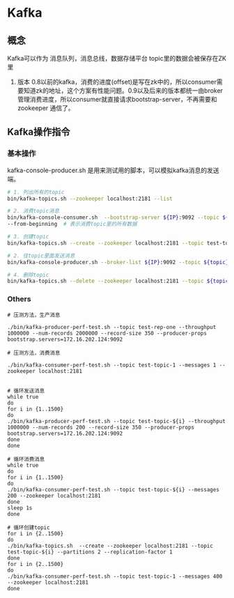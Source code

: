 # Kafka

## 概念
Kafka可以作为 消息队列，消息总线，数据存储平台
topic里的数据会被保存在ZK里

1. 版本
0.8以前的kafka，消费的进度(offset)是写在zk中的，所以consumer需要知道zk的地址，这个方案有性能问题。0.9以及后来的版本都统一由broker管理消费进度，所以consumer就直接请求bootstrap-server，不再需要和 zookeeper 通信了。
## Kafka操作指令
### 基本操作
kafka-console-producer.sh 是用来测试用的脚本，可以模拟kafka消息的发送端。

```bash
# 1. 列出所有的topic
bin/kafka-topics.sh --zookeeper localhost:2181 --list

# 2. 消费topic消息
bin/kafka-console-consumer.sh  --bootstrap-server ${IP}:9092 --topic ${topic} --from-beginning
--from-beginning  # 表示消费topic里的所有数据

# 3. 创建topic
bin/kafka-topics.sh --create --zookeeper localhost:2181 --topic test-topic-1 --partitions 2 --replication-factor 1

# 2. 往topic里面发送消息
bin/kafka-console-producer.sh --broker-list ${IP}:9092 --topic ${topic}

# 4. 删除topic
bin/kafka-topics.sh --delete --zookeeper localhost:2181 --topic ${topic}

```

### Others
```
# 压测方法，生产消息

./bin/kafka-producer-perf-test.sh --topic test-rep-one --throughput 1000000 --num-records 2000000 --record-size 350 --producer-props bootstrap.servers=172.16.202.124:9092

# 压测方法，消费消息

./bin/kafka-consumer-perf-test.sh --topic test-topic-1 --messages 1 --zookeeper localhost:2181


# 循环发送消息
while true
do
for i in {1..1500}
do
./bin/kafka-producer-perf-test.sh --topic test-topic-${i} --throughput 1000000 --num-records 200 --record-size 350 --producer-props bootstrap.servers=172.16.202.124:9092
done
done

# 循环消费消息
while true
do
for i in {1..1500}
do
./bin/kafka-consumer-perf-test.sh --topic test-topic-${i} --messages 200 --zookeeper localhost:2181
done
sleep 1s
done

# 循环创建topic
for i in {2..1500}
do
./bin/kafka-topics.sh  --create --zookeeper localhost:2181 --topic test-topic-${i} --partitions 2 --replication-factor 1
done
for i in {2..1500}
do
./bin/kafka-consumer-perf-test.sh --topic test-topic-1 --messages 400 --zookeeper localhost:2181
done
```

